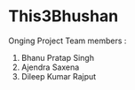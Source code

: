 # This3Bhushan
Onging Project
Team members :
1. Bhanu Pratap Singh
2. Ajendra Saxena
3. Dileep Kumar Rajput
